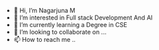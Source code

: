 - 👋 Hi, I’m Nagarjuna M
- 👀 I’m interested in Full stack Development And AI
- 🌱 I’m currently learning a Degree in CSE
- 💞️ I’m looking to collaborate on ...
- 📫 How to reach me ..

<!---
nagarjuna-m-3/nagarjuna-m-3 is a ✨ special ✨ repository because its `README.md` (this file) appears on your GitHub profile.
You can click the Preview link to take a look at your changes.
--->
